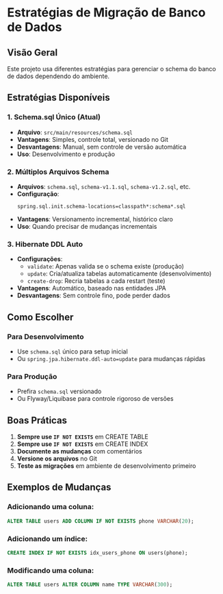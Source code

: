 # Estratégias de Migração de Banco de Dados

## Visão Geral
Este projeto usa diferentes estratégias para gerenciar o schema do banco de dados dependendo do ambiente.

## Estratégias Disponíveis

### 1. Schema.sql Único (Atual)
- **Arquivo**: `src/main/resources/schema.sql`
- **Vantagens**: Simples, controle total, versionado no Git
- **Desvantagens**: Manual, sem controle de versão automática
- **Uso**: Desenvolvimento e produção

### 2. Múltiplos Arquivos Schema
- **Arquivos**: `schema.sql`, `schema-v1.1.sql`, `schema-v1.2.sql`, etc.
- **Configuração**:
  ```properties
  spring.sql.init.schema-locations=classpath*:schema*.sql
  ```
- **Vantagens**: Versionamento incremental, histórico claro
- **Uso**: Quando precisar de mudanças incrementais

### 3. Hibernate DDL Auto
- **Configurações**:
  - `validate`: Apenas valida se o schema existe (produção)
  - `update`: Cria/atualiza tabelas automaticamente (desenvolvimento)
  - `create-drop`: Recria tabelas a cada restart (teste)
- **Vantagens**: Automático, baseado nas entidades JPA
- **Desvantagens**: Sem controle fino, pode perder dados

## Como Escolher

### Para Desenvolvimento
- Use `schema.sql` único para setup inicial
- Ou `spring.jpa.hibernate.ddl-auto=update` para mudanças rápidas

### Para Produção
- Prefira `schema.sql` versionado
- Ou Flyway/Liquibase para controle rigoroso de versões

## Boas Práticas

1. **Sempre use `IF NOT EXISTS`** em CREATE TABLE
2. **Sempre use `IF NOT EXISTS`** em CREATE INDEX
3. **Documente as mudanças** com comentários
4. **Versione os arquivos** no Git
5. **Teste as migrações** em ambiente de desenvolvimento primeiro

## Exemplos de Mudanças

### Adicionando uma coluna:
```sql
ALTER TABLE users ADD COLUMN IF NOT EXISTS phone VARCHAR(20);
```

### Adicionando um índice:
```sql
CREATE INDEX IF NOT EXISTS idx_users_phone ON users(phone);
```

### Modificando uma coluna:
```sql
ALTER TABLE users ALTER COLUMN name TYPE VARCHAR(300);
```